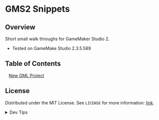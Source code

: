 # GMS2 Snippets


<!-- OVERVIEW -->
## Overview

Short small walk throughs for GameMaker Studio 2.
  

* Tested on GameMake Studio 2.3.5.589

<!-- TOC -->
## Table of Contents
<kbd></kbd> &nbsp;&nbsp; [New GML Project](new-gml/README.md#user-content-new-gml-project) <br>



<!-- LICENSE -->
## License
Distributed under the MIT License. See `LICENSE` for more information: [link](LICENSE).


</p>
</details>
<details><summary>Dev Tips</summary>
make git m="add commit message"
</details>

